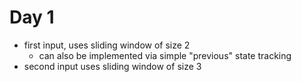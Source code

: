# Day 1

- first input, uses sliding window of size 2
  - can also be implemented via simple "previous" state tracking
- second input uses sliding window of size 3